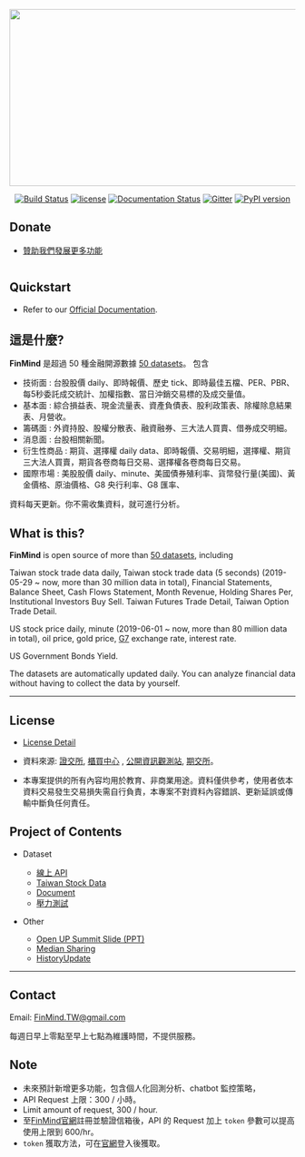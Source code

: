 <p align="center">
  <img src="https://raw.githubusercontent.com/FinMind/FinMind/master/logo.png" width="820" height="312">
</p>

<p align="center">
  <a href="https://travis-ci.org/FinMind/FinMind"><img src="https://travis-ci.org/FinMind/FinMind.svg?branch=master" alt="Build Status"></a>
  <a href="https://github.com/linsamtw/FinMind/blob/master/LICENSE"><img src="https://img.shields.io/github/license/FinMind/FinMind" alt="license"></a>
  <a href="https://finmind.github.io/"><img src="https://readthedocs.org/projects/finminddoc/badge/?version=latest" alt="Documentation Status"></a>
  <a href="https://gitter.im/FinMindTW/community?utm_source=badge&utm_medium=badge&utm_campaign=pr-badge"><img src="https://badges.gitter.im/FinMindTW/community.svg" alt="Gitter"></a>
  <a href="https://badge.fury.io/py/FinMind"><img src="https://badge.fury.io/py/FinMind.svg" alt="PyPI version"></a>
  <!--<a href="https://coveralls.io/github/linsamtw/FinMind?branch=master"><img src="https://coveralls.io/repos/github/linsamtw/FinMind/badge.svg?branch=master" alt="Coverage Status"></a>-->
</p>

## Donate

* [贊助我們發展更多功能](https://finmindtrade.com/analysis/#/Sponsor/sponsor)

<a href="https://finmindtrade.com/analysis/#/Sponsor/sponsor"><img src="https://payment.ecpay.com.tw/Content/themes/WebStyle20170517/images/ecgo.png" alt=""/></a>

## Quickstart

+ Refer to our [Official Documentation](https://finmind.github.io/quickstart/).

## 這是什麼?

**FinMind** 是超過 50 種金融開源數據 [50 datasets](https://finmind.github.io/)。
包含

* 技術面 : 台股股價 daily、即時報價、歷史 tick、即時最佳五檔、PER、PBR、每5秒委託成交統計、加權指數、當日沖銷交易標的及成交量值。
* 基本面 : 綜合損益表、現金流量表、資產負債表、股利政策表、除權除息結果表、月營收。
* 籌碼面 : 外資持股、股權分散表、融資融券、三大法人買賣、借券成交明細。
* 消息面 : 台股相關新聞。
* 衍生性商品 : 期貨、選擇權 daily data、即時報價、交易明細，選擇權、期貨三大法人買賣，期貨各卷商每日交易、選擇權各卷商每日交易。
* 國際市場 : 美股股價 daily、minute、美國債券殖利率、貨幣發行量(美國)、黃金價格、原油價格、G8 央行利率、G8 匯率、

資料每天更新。你不需收集資料，就可進行分析。

## What is this?

**FinMind** is open source of more than [50 datasets](https://finmind.github.io/), including

Taiwan stock trade data daily, Taiwan stock trade data (5 seconds) (2019-05-29 ~ now, more than 30 million data in
total), Financial Statements, Balance Sheet, Cash Flows Statement, Month Revenue, Holding Shares Per, Institutional
Investors Buy Sell. Taiwan Futures Trade Detail, Taiwan Option Trade Detail.

US stock price daily, minute (2019-06-01 ~ now, more than 80 million data in total), oil price, gold
price, [G7](https://zh.wikipedia.org/zh-tw/%E5%85%AB%E5%A4%A7%E5%B7%A5%E6%A5%AD%E5%9C%8B%E7%B5%84%E7%B9%94) exchange
rate, interest rate.

US Government Bonds Yield.

The datasets are automatically updated daily. You can analyze financial data without having to collect the data by
yourself.

--------------

## License

- [License Detail](https://github.com/linsamtw/FinMind/blob/master/LICENSE)

- 資料來源:
  [證交所](https://www.twse.com.tw/zh/), [櫃買中心](https://www.tpex.org.tw/web/)
  , [公開資訊觀測站](https://mops.twse.com.tw/mops/web/index), [期交所](https://www.taifex.com.tw/cht/index)。
- 本專案提供的所有內容均用於教育、非商業用途。資料僅供參考，使用者依本資料交易發生交易損失需自行負責，本專案不對資料內容錯誤、更新延誤或傳輸中斷負任何責任。

## Project of Contents

- Dataset
  - [線上 API](http://api.finmindtrade.com/docs)
  - [Taiwan Stock Data](https://finmind.github.io/tutor/TaiwanMarket/DataList/)
  - [Document](https://finmind.github.io/)
  - [壓力測試](https://finmind.github.io/StressTest/)
  <!--- [Crawler (爬蟲)](https://github.com/FinMind/FinMind/tree/master#Crawler-爬蟲)-->


- Other
    - [Open UP Summit Slide (PPT)](https://www.slideshare.net/ssusera12be6/finmind-project-demo-199815617)
    - [Median Sharing](https://medium.com/@yanweiliu/finmind-%E4%BD%BF%E7%94%A8python%E6%9F%A5%E5%85%A8%E7%90%83%E8%82%A1%E5%83%B9-%E5%82%B5%E5%88%B8-%E5%8E%9F%E6%B2%B9%E5%83%B9%E6%A0%BC-f39d13ad6a68)
    - [HistoryUpdate](https://github.com/linsamtw/FinMind/blob/master/HistoryUpdate.md)

-------------------------------------------

## Contact

<!-- Solicit partners who are interested in joint development.

徵求有興趣共同開發的夥伴。 -->

Email: FinMind.TW@gmail.com

每週日早上零點至早上七點為維護時間，不提供服務。

## Note
+ 未來預計新增更多功能，包含個人化回測分析、chatbot 監控策略，
+ API Request 上限：300 / 小時。
+ Limit amount of request, 300 / hour. 
+ 至[FinMind官網](https://finmindtrade.com/)註冊並驗證信箱後，API 的 Request 加上 `token` 參數可以提高使用上限到 600/hr。
+ `token` 獲取方法，可在[官網](https://finmindtrade.com/analysis/#/account/login)登入後獲取。

